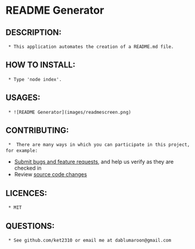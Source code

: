 # README Generator 

## DESCRIPTION: 
	 * This application automates the creation of a README.md file.
 

## HOW TO INSTALL: 
	 * Type 'node index'. 

## USAGES: 
	 * ![README Generator](images/readmescreen.png) 

## CONTRIBUTING: 
	 *  There are many ways in which you can participate in this project, for example:

* [Submit bugs and feature requests](https://github.com/ket2310/READMEGenerator/issues), and help us verify as they are checked in
* Review [source code changes](https://github.com/ket2310/READMEGenerator/pulls)
 

## LICENCES: 
	 * MIT 

## QUESTIONS: 
	 * See github.com/ket2310 or email me at dablumaroon@gmail.com 


